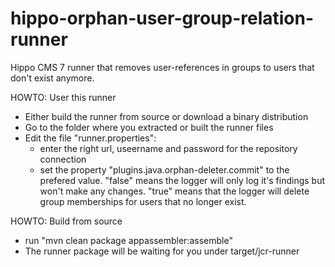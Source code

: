 hippo-orphan-user-group-relation-runner
=======================================

Hippo CMS 7 runner that removes user-references in groups to users that don't exist anymore.

HOWTO: User this runner
- Either build the runner from source or download a binary distribution
- Go to the folder where you extracted or built the runner files
- Edit the file "runner.properties":
  - enter the right url, useername and password for the repository connection
  - set the property "plugins.java.orphan-deleter.commit" to the prefered value. "false" means the logger will only
    log it's findings but won't make any changes. "true" means that the logger will delete group memberships for users
    that no longer exist.

HOWTO: Build from source
- run "mvn clean package appassembler:assemble"
- The runner package will be waiting for you under target/jcr-runner